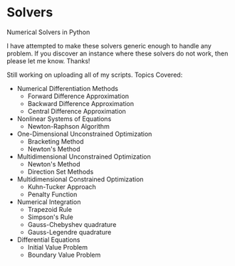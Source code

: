 # Solvers
Numerical Solvers in Python


I have attempted to make these solvers generic enough to handle any problem. If you discover an instance where these solvers do not work, then please let me know. Thanks!

Still working on uploading all of my scripts.
Topics Covered:
* Numerical Differentiation Methods
    * Forward Difference Approximation
    * Backward Difference Approximation
    * Central Difference Approximation
* Nonlinear Systems of Equations
    * Newton-Raphson Algorithm
* One-Dimensional Unconstrained Optimization
    * Bracketing Method
    * Newton's Method
* Multidimensional Unconstrained Optimization
    * Newton's Method
    * Direction Set Methods
* Multidimensional Constrained Optimization
    * Kuhn-Tucker Approach
    * Penalty Function
* Numerical Integration
    * Trapezoid Rule
    * Simpson's Rule
    * Gauss-Chebyshev quadrature
    * Gauss-Legendre quadrature
* Differential Equations
    * Initial Value Problem
    * Boundary Value Problem
